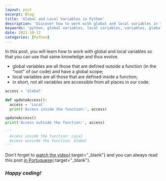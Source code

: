 ```yaml
---
layout: post
excerpt: Blog
title: 'Global and Local Variables in Python'
description: 'Discover how to work with global and local variables in the Python programming language. Get answers to your questions with the theory and examples presented.'
keywords: 'python, global variables, local variables, variables, global, local, variable, post'
date: 2021-10-12
categories: [Python]
---
```


In this post, you will learn how to work with global and local variables so that you can use that same knowledge and thus evolve.

- global variables are all those that are defined outside a function (in the "root" of our code) and have a global scope;
- local variables are all those that are defined inside a function;
- in short, not all variables are accessible from all places in our code.

```python
access = 'Global'

def updateAccess():
  access = 'Local'
  print('Access inside the function:', access)

updateAccess()
print('Access outside the function:', access)

'''
  Access inside the function: Local
  Access outside the function: Global
'''
```

Don't forget to [watch the video](https://youtu.be/K6-_AwbMk34){:target="\_blank"} and you can always read this post [in Portuguese](https://caffeinealgorithm.com/blog/20211012/variaveis-globais-e-locais-em-python/){:target="\_blank"}.

### _Happy coding!_
